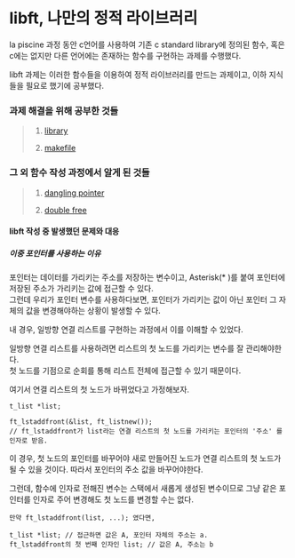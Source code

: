 # libft, 나만의 정적 라이브러리  
la piscine 과정 동안 c언어를 사용하여 기존 c standard library에 정의된 함수, 혹은 c에는 없지만 다른 언어에는 존재하는 함수를 구현하는 과제를 수행했다.  

libft 과제는 이러한 함수들을 이용하여 정적 라이브러리를 만드는 과제이고, 이하 지식들을 필요로 했기에 공부했다.  
  
### 과제 해결을 위해 공부한 것들   
> 1. [library][librarylink]   
>    
> [librarylink]:https://github.com/kshim1208/TIL/blob/main/42Courses/libft/library/README.md   
>   
> 2. [makefile][makefilelink]   
>    
> [makefilelink]:https://github.com/kshim1208/TIL/tree/main/42Courses/libft/makefile/README.md    
>
>    
### 그 외 함수 작성 과정에서 알게 된 것들   
> 1. [dangling pointer][danglingpointerlink]   
>      
>[danglingpointerlink]:https://github.com/kshim1208/TIL/tree/main/42Courses/libft/dangling%20pointer/README.md    
>     
> 2. [double free][doublefreelink]    
>   
>[doublefreelink]:https://github.com/kshim1208/TIL/blob/main/42Courses/libft/double%20free/README.md    
>    
>    
#### libft 작성 중 발생했던 문제와 대응     
     
##### 이중 포인터를 사용하는 이유    
포인터는 데이터를 가리키는 주소를 저장하는 변수이고, Asterisk(* )를 붙여 포인터에 저장된 주소가 가리키는 값에 접근할 수 있다.     
그런데 우리가 포인터 변수를 사용하다보면, 포인터가 가리키는 값이 아닌 포인터 그 자체의 값을 변경해야하는 상황이 발생할 수 있다.    
    
내 경우, 일방향 연결 리스트를 구현하는 과정에서 이를 이해할 수 있었다.    

일방향 연결 리스트를 사용하려면 리스트의 첫 노드를 가리키는 변수를 잘 관리해야한다.    
첫 노드를 기점으로 순회를 통해 리스트 전체에 접근할 수 있기 때문이다.    
    
여기서 연결 리스트의 첫 노드가 바뀌었다고 가정해보자.    
    
    t_list *list;
     
    ft_lstaddfront(&list, ft_listnew()); 
    // ft_lstaddfront가 list라는 연결 리스트의 첫 노드를 가리키는 포인터의 '주소' 를 인자로 받음. 
    
    
이 경우, 첫 노드의 포인터를 바꾸어야 새로 만들어진 노드가 연결 리스트의 첫 노드가 될 수 있을 것이다.
따라서 포인터의 주소 값을 바꾸어야한다.    
    
그런데, 함수에 인자로 전해진 변수는 스택에서 새롭게 생성된 변수이므로 그냥 같은 포인터를 인자로 주어 변경해도 첫 노드를 변경할 수는 없다.    
  
    만약 ft_lstaddfront(list, ...); 였다면,
    
    t_list *list; // 접근하면 값은 A, 포인터 자체의 주소는 a.  
    ft_lstaddfront의 첫 번째 인자인 list; // 값은 A, 주소는 b
    
    
 
